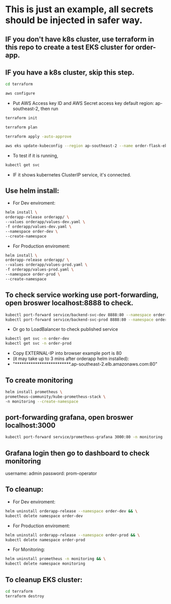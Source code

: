 # This is just an example, all secrets should be injected in safer way.

## IF you don't have k8s cluster, use terraform in this repo to create a test EKS cluster for order-app.

## IF you have a k8s cluster, skip this step.
```bash
cd terraform

aws configure
```
- Put AWS Access key ID and AWS Secret access key default region: ap-southeast-2, then run
```bash
terraform init

terraform plan

terraform apply -auto-approve

aws eks update-kubeconfig --region ap-southeast-2 --name order-flask-eks
```
- To test if it is running, 
```bash
kubectl get svc
```        
- IF it shows kubernetes ClusterIP service, it's connected.

## Use helm install:

- For Dev enviroment:
```bash       
helm install \
orderapp-release orderapp/ \
--values orderapp/values-dev.yaml \
-f orderapp/values-dev.yaml \
--namespace order-dev \
--create-namespace
```
- For Production enviroment:
```bash
helm install \
orderapp-release orderapp/ \
--values orderapp/values-prod.yaml \
-f orderapp/values-prod.yaml \
--namespace order-prod \
--create-namespace
```

## To check service working use port-forwarding, open broswer localhost:8888 to check.
```bash
kubectl port-forward service/backend-svc-dev 8888:80 --namespace order-dev
kubectl port-forward service/backend-svc-prod 8888:80 --namespace order-prod
```
- Or go to LoadBalancer to check published service
```bash
kubectl get svc -n order-dev
kubectl get svc -n order-prod
```
- Copy EXTERNAL-IP into browser example port is 80 
- (it may take up to 3 mins after orderapp helm installed):
- "*************************.ap-southeast-2.elb.amazonaws.com:80"

## To create monitoring
```bash
helm install prometheus \
prometheus-community/kube-prometheus-stack \
-n monitoring --create-namespace
```
## port-forwarding grafana, open broswer localhost:3000
```bash
kubectl port-forward service/prometheus-grafana 3000:80 -n monitoring
```
## Grafana login then go to dashboard to check monitoring
username: admin
password: prom-operator

## To cleanup:
- For Dev enviroment:
```bash
helm uninstall orderapp-release --namespace order-dev && \
kubectl delete namespace order-dev
```
- For Production enviroment:
```bash        
helm uninstall orderapp-release --namespace order-prod && \
kubectl delete namespace order-prod
```
- For Monitoring:
```bash        
helm uninstall prometheus -n monitoring && \
kubectl delete namespace monitoring
```
## To cleanup EKS cluster:
```bash 
cd terraform
terraform destroy
```
